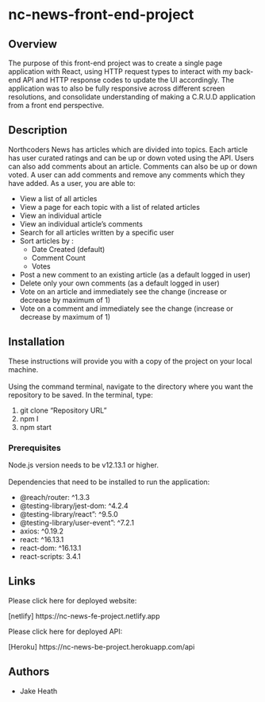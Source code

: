 # nc-news-front-end-project
<h2>Overview</h2>
    <p>
      The purpose of this front-end project was to create a single page
      application with React, using HTTP request types to interact with my
      back-end API and HTTP response codes to update the UI accordingly. The
      application was to also be fully responsive across different screen
      resolutions, and consolidate understanding of making a C.R.U.D application
      from a front end perspective.
    </p>
    <h2>Description</h2>
    <p>
      Northcoders News has articles which are divided into topics. Each article
      has user curated ratings and can be up or down voted using the API. Users
      can also add comments about an article. Comments can also be up or down
      voted. A user can add comments and remove any comments which they have
      added. As a user, you are able to:
    </p>
    <ul>
      <li>View a list of all articles</li>
      <li>View a page for each topic with a list of related articles</li>
      <li>View an individual article</li>
      <li>View an individual article’s comments</li>
      <li>Search for all articles written by a specific user</li>
      <li>
        Sort articles by :
        <ul>
          <li>Date Created (default)</li>
          <li>Comment Count</li>
          <li>Votes</li>
        </ul>
      </li>
      <li>
        Post a new comment to an existing article (as a default logged in user)
      </li>
      <li>Delete only your own comments (as a default logged in user)</li>
      <li>
        Vote on an article and immediately see the change (increase or decrease
        by maximum of 1)
      </li>
      <li>
        Vote on a comment and immediately see the change (increase or decrease
        by maximum of 1)
      </li>
    </ul>
    <h2>Installation</h2>
    <p>These instructions will provide you with a copy of the project on your local machine.
    <br>
    <br>
    Using the command terminal, navigate to the directory where you want the repository to be saved.
      In the terminal, type:
      </p>
      <ol>
        <li>git clone “Repository URL”</li>
          <li>npm I</li>
          <li>npm start</li>
      </ol>
      <h3>Prerequisites</h3>
      <p>Node.js version needs to be v12.13.1 or higher.
      <br>
      <br>
      Dependencies that need to be installed to run the application:
        </p>
         <ul>
          <li>@reach/router: ^1.3.3</li>
          <li>@testing-library/jest-dom: ^4.2.4</li>
          <li>@testing-library/react”: ^9.5.0</li>
          <li>@testing-library/user-event”: ^7.2.1</li>
          <li>axios: ^0.19.2</li>
          <li>react: ^16.13.1</li>
          <li>react-dom: ^16.13.1</li>
          <li>react-scripts: 3.4.1</li>
        </ul>
        <h2>Links</h2>
        <p>Please click here for deployed website:</p>
        <p>[netlify] https://nc-news-fe-project.netlify.app</p>
        <p>Please click here for deployed API:</p>
        <p>[Heroku] https://nc-news-be-project.herokuapp.com/api</p>
        <h2>Authors</h2>
        <ul>
          <li>Jake Heath</li>
        </ul>
